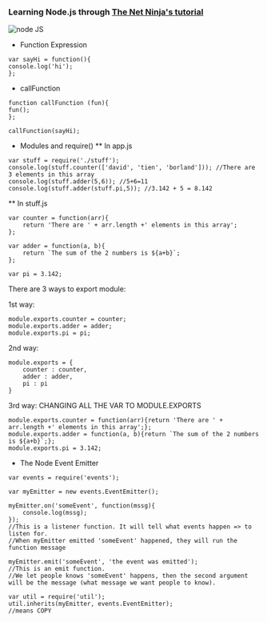 ### Learning Node.js through [The Net Ninja's tutorial](https://www.youtube.com/watch?v=w-7RQ46RgxU&list=PL4cUxeGkcC9gcy9lrvMJ75z9maRw4byYp)

![node JS](https://upload.wikimedia.org/wikipedia/commons/thumb/d/d9/Node.js_logo.svg/320px-Node.js_logo.svg.png)
- Function Expression
```
var sayHi = function(){
console.log('hi');
};
```

- callFunction
```
function callFunction (fun){
fun();
};

callFunction(sayHi);
```

- Modules and require()
** In app.js
```
var stuff = require('./stuff');
console.log(stuff.counter(['david', 'tien', 'borland'])); //There are 3 elements in this array
console.log(stuff.adder(5,6)); //5+6=11
console.log(stuff.adder(stuff.pi,5)); //3.142 + 5 = 8.142
```
** In stuff.js
```
var counter = function(arr){
    return 'There are ' + arr.length +' elements in this array';
};

var adder = function(a, b){
    return `The sum of the 2 numbers is ${a+b}`;
};

var pi = 3.142;
```
There are 3 ways to export module:

1st way:
```
module.exports.counter = counter;
module.exports.adder = adder;
module.exports.pi = pi;
```

2nd way:
```
module.exports = {
    counter : counter,
    adder : adder,
    pi : pi
}
```

3rd way: CHANGING ALL THE VAR TO MODULE.EXPORTS
```
module.exports.counter = function(arr){return 'There are ' + arr.length +' elements in this array';};
module.exports.adder = function(a, b){return `The sum of the 2 numbers is ${a+b}`;};
module.exports.pi = 3.142;
```
- The Node Event Emitter
```
var events = require('events');

var myEmitter = new events.EventEmitter();

myEmitter.on('someEvent', function(mssg){ 
    console.log(mssg);
});
//This is a listener function. It will tell what events happen => to listen for.
//When myEmitter emitted 'someEvent' happened, they will run the function message

myEmitter.emit('someEvent', 'the event was emitted');
//This is an emit function. 
//We let people knows 'someEvent' happens, then the second argument will be the message (what message we want people to know).
```

```
var util = require('util');
util.inherits(myEmitter, events.EventEmitter);
//means COPY
```
